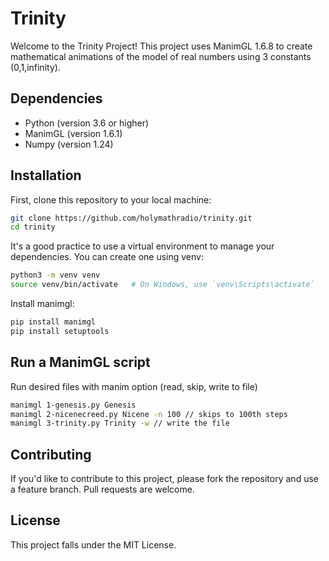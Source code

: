 # Trinity

Welcome to the Trinity Project! This project uses ManimGL 1.6.8 to create mathematical animations of the model of real numbers using 3 constants (0,1,infinity).

## Dependencies

- Python (version 3.6 or higher)
- ManimGL (version 1.6.1)
- Numpy (version 1.24)

## Installation

First, clone this repository to your local machine:

```bash
git clone https://github.com/holymathradio/trinity.git
cd trinity
```
It's a good practice to use a virtual environment to manage your dependencies. You can create one using venv:

```bash
python3 -m venv venv
source venv/bin/activate   # On Windows, use `venv\Scripts\activate`
```
Install manimgl:
```bash
pip install manimgl
pip install setuptools
```

## Run a ManimGL script

Run desired files with manim option (read, skip, write to file)
```bash
manimgl 1-genesis.py Genesis
manimgl 2-nicenecreed.py Nicene -n 100 // skips to 100th steps
manimgl 3-trinity.py Trinity -w // write the file
```

## Contributing
If you'd like to contribute to this project, please fork the repository and use a feature branch. Pull requests are welcome.

## License
This project falls under the MIT License.
